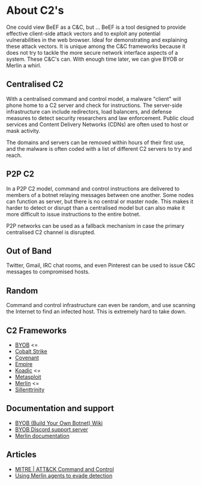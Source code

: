 # About C2's

One could view BeEF as a C&C, but ... BeEF is a tool designed to provide effective client-side attack vectors and to 
exploit any potential vulnerabilities in the web browser. Ideal for demonstrating and explaining these attack 
vectors. It is unique among the C&C frameworks because it does not try to tackle the more secure network interface 
aspects of a system. These C&C's can. With enough time later, we can give BYOB or Merlin a whirl.

## Centralised C2

With a centralised command and control model, a malware "client" will phone home to a C2 server and check for 
instructions. The server-side infrastructure can include redirectors, load balancers, and defense measures to detect 
security researchers and law enforcement. Public cloud services and Content Delivery Networks (CDNs) are often used to 
host or mask activity.

The domains and servers can be removed within hours of their first use, and the malware is often coded with a list of 
different C2 servers to try and reach.

## P2P C2

In a P2P C2 model, command and control instructions are delivered to members of a botnet relaying messages between one 
another. Some nodes can function as server, but there is no central or master node. This makes it harder to detect or 
disrupt than a centralised model but can also make it more difficult to issue instructions to the entire botnet. 

P2P networks can be used as a fallback mechanism in case the primary centralised C2 channel is disrupted.

## Out of Band

Twitter, Gmail, IRC chat rooms, and even Pinterest can be used to issue C&C messages to compromised hosts.

## Random

Command and control infrastructure can even be random, and use scanning the Internet to find an infected host. This is 
extremely hard to take down.

## C2 Frameworks

* [BYOB](https://github.com/malwaredllc/byob) <=
* [Cobalt Strike](https://www.cobaltstrike.com/) 
* [Covenant](https://github.com/cobbr/Covenant/)
* [Empire](https://github.com/EmpireProject)
* [Koadic](https://github.com/zerosum0x0/koadic) <=
* [Metasploit](https://www.metasploit.com/)
* [Merlin](https://github.com/Ne0nd0g/merlin) <=
* [Sillenttrinity](https://github.com/byt3bl33d3r/SILENTTRINITY)

## Documentation and support

* [BYOB (Build Your Own Botnet) Wiki](https://github.com/malwaredllc/byob/wiki)
* [BYOB Discord support server](https://discord.gg/8FsSrw7)
* [Merlin documentation](https://merlin-c2.readthedocs.io/en/latest/index.html)

## Articles

* [MITRE | ATT&CK Command and Control](https://attack.mitre.org/tactics/TA0011/)
* [Using Merlin agents to evade detection](https://resources.infosecinstitute.com/topic/using-merlin-agents-to-evade-detection/)
